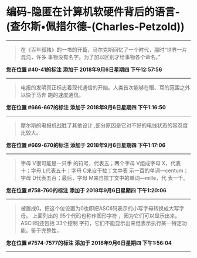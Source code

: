 # 编码-隐匿在计算机软硬件背后的语言-(查尔斯•佩措尔德-(Charles-Petzold))

---

> 在《百年孤独》的一书的开篇，马尔克斯回忆了一个时代，那时“世界一片混沌，许多 事物没有名字。为了加以区别才给事物各个命名。”

**您在位置 #40-41的标注** **添加于 2018年9月6日星期四 下午12:57:56**

---

> 电报的发明真正标志着现代通信的开始。人类首次能够在眼、耳的范围之外以快于马奔 跑的速度通信。

**您在位置 #666-667的标注** **添加于 2018年9月6日星期四 下午1:16:50**

---

> 摩尔斯的电报机战胜了其他设计 ,部分原因是它对不好的电线状态的容忍度比较大。

**您在位置 #669-670的标注** **添加于 2018年9月6日星期四 下午1:17:06**

---

> 字母 V很可能是一只手 的符号，代表五；两个字母 V组成字母 X，代表十；字母 L代表五十；字母 C来自于拉丁文中表 示一百的单词—centum；字母 D代表五百；最后，字母 M来自拉丁文中的单词—mille，代 表一千。

**您在位置 #758-760的标注** **添加于 2018年9月6日星期四 下午1:20:06**

---

> 被置成0。把这个位设置为0也即把ASCII码表示的小写字母转换成大写字母。 上面列出的 95个代码也称作图形字符 ，因为它们可以显示出来。 ASCII码还包括 33个控制 字符，它们不能显示出来但表示执行某一特定功能。鉴于完整性，

**您在位置 #7574-7577的标注** **添加于 2018年9月6日星期四 下午1:56:04**

---

